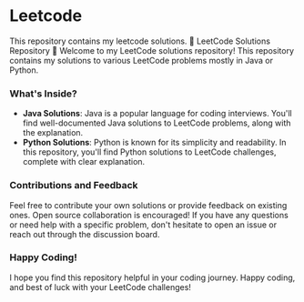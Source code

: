# Leetcode
This repository contains my leetcode solutions.
🚀 LeetCode Solutions Repository 🚀
Welcome to my LeetCode solutions repository! This repository contains my solutions to various LeetCode problems mostly in Java or Python.
### What's Inside?
- **Java Solutions**: Java is a popular language for coding interviews. You'll find well-documented Java solutions to LeetCode problems, along with the explanation.
- **Python Solutions**: Python is known for its simplicity and readability. In this repository, you'll find Python solutions to LeetCode challenges, complete with clear explanation.
### Contributions and Feedback
Feel free to contribute your own solutions or provide feedback on existing ones. Open source collaboration is encouraged! If you have any questions or need help with a specific problem, don't hesitate to open an issue or reach out through the discussion board.
### Happy Coding!
I hope you find this repository helpful in your coding journey. Happy coding, and best of luck with your LeetCode challenges!
